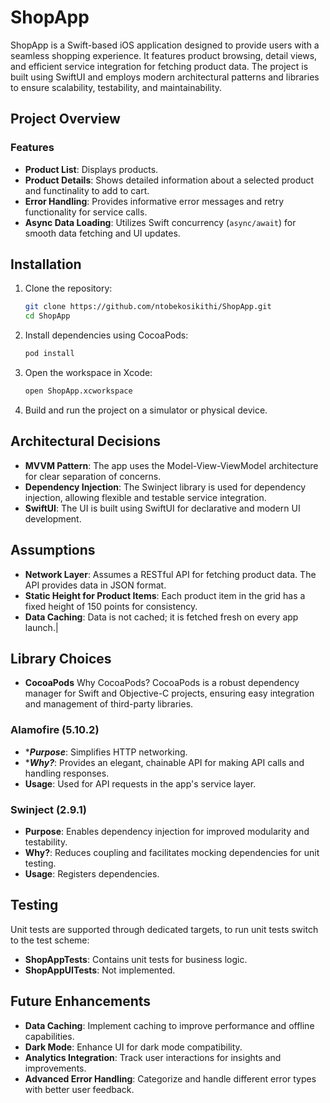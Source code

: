 # ShopApp

ShopApp is a Swift-based iOS application designed to provide users with a seamless shopping experience. 
It features product browsing, detail views, and efficient service integration for fetching product data. 
The project is built using SwiftUI and employs modern architectural patterns and libraries to ensure scalability, testability, and maintainability.

## Project Overview

### Features
- **Product List**: Displays products.
- **Product Details**: Shows detailed information about a selected product and functinality to add to cart.
- **Error Handling**: Provides informative error messages and retry functionality for service calls.
- **Async Data Loading**: Utilizes Swift concurrency (`async/await`) for smooth data fetching and UI updates.

## Installation

1. Clone the repository:
   ```bash
   git clone https://github.com/ntobekosikithi/ShopApp.git
   cd ShopApp

2. Install dependencies using CocoaPods:
   ```bash
   pod install

3. Open the workspace in Xcode:
   ```bash
   open ShopApp.xcworkspace

4. Build and run the project on a simulator or physical device.

## Architectural Decisions

- **MVVM Pattern**: The app uses the Model-View-ViewModel architecture for clear separation of concerns.
- **Dependency Injection**: The Swinject library is used for dependency injection, allowing flexible and testable service integration.
- **SwiftUI**: The UI is built using SwiftUI for declarative and modern UI development.

## Assumptions
- **Network Layer**: Assumes a RESTful API for fetching product data. The API provides data in JSON format.
- **Static Height for Product Items**: Each product item in the grid has a fixed height of 150 points for consistency.
- **Data Caching**: Data is not cached; it is fetched fresh on every app launch.|

## Library Choices
- **CocoaPods**
Why CocoaPods? CocoaPods is a robust dependency manager for Swift and Objective-C projects, ensuring easy integration and management of third-party libraries.

###  Alamofire (5.10.2)

- ****Purpose***: Simplifies HTTP networking.
- ****Why?***: Provides an elegant, chainable API for making API calls and handling responses.
- ****Usage****: Used for API requests in the app's service layer.

 ### Swinject (2.9.1)

- ****Purpose****: Enables dependency injection for improved modularity and testability.
- ****Why?****: Reduces coupling and facilitates mocking dependencies for unit testing.
- ****Usage****: Registers dependencies.

## Testing
Unit tests are supported through dedicated targets, to run unit tests switch to the test scheme:
- **ShopAppTests**: Contains unit tests for business logic.
- **ShopAppUITests**: Not implemented.

## Future Enhancements
- **Data Caching**: Implement caching to improve performance and offline capabilities.
- **Dark Mode**: Enhance UI for dark mode compatibility.
- **Analytics Integration**: Track user interactions for insights and improvements.
- **Advanced Error Handling**: Categorize and handle different error types with better user feedback.
